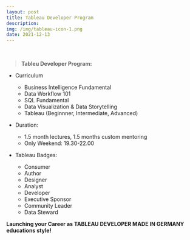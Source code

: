 ```yaml
---
layout: post
title: Tableau Developer Program
description: 
img: /img/tableau-icon-1.png
date: 2021-12-13
---
```




<Br>

  
> **Tableu Developer Program:**
  * Curriculum
    * Business Intelligence Fundamental
    * Data Workflow 101
    * SQL Fundamental
    * Data Visualization & Data Storytelling
    * Tableau (Beginnner, Intermediate, Advanced)
  
  * Duration:
    * 1.5 month lectures, 1.5 months custom mentoring
    * Only Weekend: 19.30-22.00
  
  * Tableau Badges:
    * Consumer
    * Author
    * Designer
    * Analyst
    * Developer
    * Executive Sponsor
    * Community Leader
    * Data Steward
  
 
  **Launching your Career as TABLEAU DEVELOPER MADE IN GERMANY educations style!**
    
  
  







